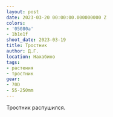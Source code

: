 ```yaml
---
layout: post
date: 2023-03-20 00:00:00.000000000 Z
colors:
- '05080a'
- 1b1e1f
shoot_date: 2023-03-19
title: Тростник
author: Д.Г.
location: Нахабино
tags:
- растения
- тростник
gear:
- 70D
- 55-250mm
---
```

Тростник распушился.

